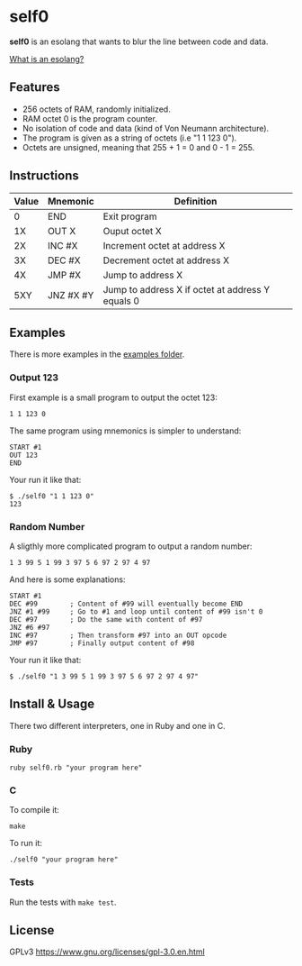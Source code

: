 # self0

**self0** is an esolang that wants to blur the line between code and data.

[What is an esolang?](https://esolangs.org/wiki/Esoteric_programming_language)

## Features

- 256 octets of RAM, randomly initialized.
- RAM octet 0 is the program counter.
- No isolation of code and data (kind of Von Neumann architecture).
- The program is given as a string of octets (i.e "1 1 123 0").
- Octets are unsigned, meaning that 255 + 1 = 0 and 0 - 1 = 255.

## Instructions

|Value |Mnemonic    |Definition                                                |
|:-----|------------|----------------------------------------------------------|
| 0    | END        | Exit program |
| 1X   | OUT X      | Ouput octet X |
| 2X   | INC #X     | Increment octet at address X |
| 3X   | DEC #X     | Decrement octet at address X |
| 4X   | JMP #X     | Jump to address X |
| 5XY  | JNZ #X #Y  | Jump to address X if octet at address Y equals 0 |

## Examples

There is more examples in the [examples folder](examples).

### Output 123

First example is a small program to output the octet 123:

    1 1 123 0

The same program using mnemonics is simpler to understand:

    START #1
    OUT 123
    END

Your run it like that:

    $ ./self0 "1 1 123 0"
    123

### Random Number

A sligthly more complicated program to output a random number:

    1 3 99 5 1 99 3 97 5 6 97 2 97 4 97

And here is some explanations:

    START #1
    DEC #99        ; Content of #99 will eventually become END
    JNZ #1 #99     ; Go to #1 and loop until content of #99 isn't 0
    DEC #97        ; Do the same with content of #97
    JNZ #6 #97
    INC #97        ; Then transform #97 into an OUT opcode
    JMP #97        ; Finally output content of #98

Your run it like that:

    $ ./self0 "1 3 99 5 1 99 3 97 5 6 97 2 97 4 97"

## Install & Usage

There two different interpreters, one in Ruby and one in C.

### Ruby

    ruby self0.rb "your program here"

### C

To compile it:

    make

To run it:

    ./self0 "your program here"

### Tests

Run the tests with `make test`.

## License

GPLv3 https://www.gnu.org/licenses/gpl-3.0.en.html
